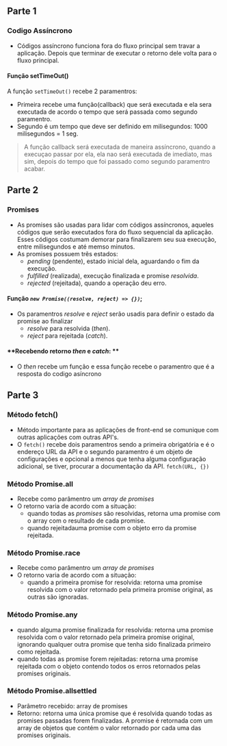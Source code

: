 ## Parte 1

### **Codigo Assíncrono**

- Códigos assíncrono funciona fora do fluxo principal sem travar a aplicação. Depois que terminar de executar o retorno dele volta para o fluxo principal. 

#### **Função setTimeOut()**

A função `setTimeOut()` recebe 2 paramentros:
 - Primeira recebe uma função(callback) que será executada e ela sera executada de acordo o tempo que será passada como segundo paramentro.
 - Segundo é um tempo que deve ser definido em milisegundos: 1000 milisegundos = 1 seg.

> A função callback será executada de maneira assíncrono, quando a execuçao passar por ela, ela nao será executada de imediato, mas sim, depois do tempo que foi passado como segundo paramentro acabar.

 ## Parte 2

 ### **Promises**

 - As promises são usadas para lidar com códigos assíncronos, aqueles códigos que serão executados fora do fluxo sequencial da aplicação. Esses códigos costumam demorar para finalizarem seu sua execução, entre milisegundos e até memso minutos.
 - As promises possuem trẽs estados:
    - _pending_ (pendente), estado inicial dela, aguardando o fim da execução.
    - _fulfilled_ (realizada), execução finalizada e promise _resolvida_.
    - _rejected_ (rejeitada), quando a operação deu erro.

#### **Função _`new Promise((resolve, reject) => {})`_;**
 - Os paramentros _resolve_ e _reject_ serão usadis para definir o estado da promise ao finalizar
    - _resolve_ para resolvida (_then_).
    - _reject_ para rejeitada (_catch_).

#### **Recebendo retorno _then_ e _catch_: **

 - O _then_ recebe um função e essa função recebe o paramentro que é a resposta do codigo asíncrono

## Parte 3

### **Método fetch()**

 - Método importante para as aplicações de front-end se comunique com outras aplicações com outras API's.
 - O `fetch()` recebe dois paramentros sendo a primeira obrigatória e é o endereço URL da API e o segundo paramentro é um objeto de configurações e opcional a menos que tenha alguma configuração adicional, se tiver, procurar a documentação da API. `fetch(URL, {})`

### **Método Promise.all**

 - Recebe como parâmentro um _array de promises_
 - O retorno varia de acordo com a situação: 
    - quando todas as _promises_ são resolvidas, retorna uma promise com o array com o resultado de cada promise.
    - quando rejeitadauma promise com o objeto erro da promise rejeitada.

### **Método Promise.race**

 - Recebe como parâmentro um _array de promises_
 - O retorno varia de acordo com a situação: 
    -  quando a primeira promise for resolvida: retorna uma promise resolvida com o valor retornado pela primeira promise original, as outras são ignoradas. 

### **Método Promise.any**

 - quando alguma promise finalizada for resolvida: retorna uma promise resolvida com o valor retornado pela primeira promise original, ignorando qualquer outra promise que tenha sido finalizada primeiro como rejeitada. 
 - quando todas as promise forem rejeitadas: retorna uma promise rejeitada com o objeto contendo todos os erros retornados pelas promises originais. 

### **Método Promise.allsettled**

 - Parâmetro recebido: array de promises
 - Retorno: retorna uma única promise que é resolvida quando todas as promises passadas forem finalizadas. A promise é retornada com um array de objetos que contém o valor retornado por cada uma das promises originais.
